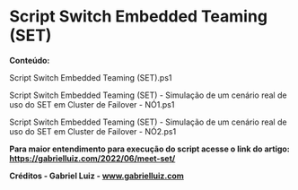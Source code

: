 # Script Switch Embedded Teaming (SET)

**Conteúdo:**

Script Switch Embedded Teaming (SET).ps1

Script Switch Embedded Teaming (SET) - Simulação de um cenário real de uso do SET em Cluster de Failover - NÓ1.ps1

Script Switch Embedded Teaming (SET) - Simulação de um cenário real de uso do SET em Cluster de Failover - NÓ2.ps1

**Para maior entendimento para execução do script acesse o link do artigo: https://gabrielluiz.com/2022/06/meet-set/**

**Créditos - Gabriel Luiz - www.gabrielluiz.com**
